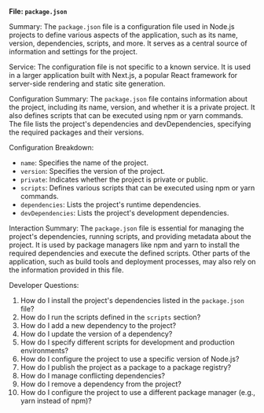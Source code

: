 **File: `package.json`**

Summary:
The `package.json` file is a configuration file used in Node.js projects to define various aspects of the application, such as its name, version, dependencies, scripts, and more. It serves as a central source of information and settings for the project.

Service:
The configuration file is not specific to a known service. It is used in a larger application built with Next.js, a popular React framework for server-side rendering and static site generation.

Configuration Summary:
The `package.json` file contains information about the project, including its name, version, and whether it is a private project. It also defines scripts that can be executed using npm or yarn commands. The file lists the project's dependencies and devDependencies, specifying the required packages and their versions.

Configuration Breakdown:
- `name`: Specifies the name of the project.
- `version`: Specifies the version of the project.
- `private`: Indicates whether the project is private or public.
- `scripts`: Defines various scripts that can be executed using npm or yarn commands.
- `dependencies`: Lists the project's runtime dependencies.
- `devDependencies`: Lists the project's development dependencies.

Interaction Summary:
The `package.json` file is essential for managing the project's dependencies, running scripts, and providing metadata about the project. It is used by package managers like npm and yarn to install the required dependencies and execute the defined scripts. Other parts of the application, such as build tools and deployment processes, may also rely on the information provided in this file.

Developer Questions:
1. How do I install the project's dependencies listed in the `package.json` file?
2. How do I run the scripts defined in the `scripts` section?
3. How do I add a new dependency to the project?
4. How do I update the version of a dependency?
5. How do I specify different scripts for development and production environments?
6. How do I configure the project to use a specific version of Node.js?
7. How do I publish the project as a package to a package registry?
8. How do I manage conflicting dependencies?
9. How do I remove a dependency from the project?
10. How do I configure the project to use a different package manager (e.g., yarn instead of npm)?